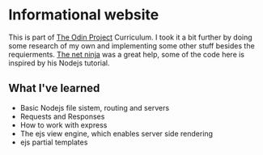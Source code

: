 # Informational website

This is part of [The Odin Project](https://www.theodinproject.com) Curriculum. I took it a bit further by doing some research of my own and implementing some other stuff besides the requierments. [The net ninja](https://www.youtube.com/c/TheNetNinja) was a great help, some of the code here is inspired by his Nodejs tutorial.

## What I've learned

- Basic Nodejs file sistem, routing and servers
- Requests and Responses
- How to work with express
- The ejs view engine, which enables server side rendering
- ejs partial templates

